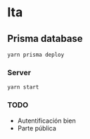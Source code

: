 # lta

## Prisma database

`yarn prisma deploy`

### Server

`yarn start`

### TODO
- Autentificación bien
- Parte pública
